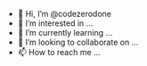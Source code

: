 - 👋 Hi, I’m @codezerodone
- 👀 I’m interested in ...
- 🌱 I’m currently learning ...
- 💞️ I’m looking to collaborate on ...
- 📫 How to reach me ...

<!---
codezerodone/codezerodone is a ✨ special ✨ repository because its `README.md` (this file) appears on your GitHub profile.
You can click the Preview link to take a look at your changes.
--->
